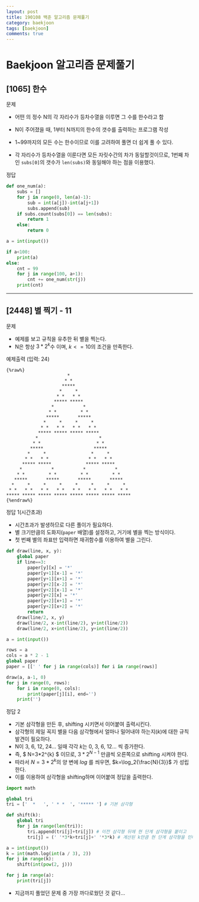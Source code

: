 ```yaml
---
layout: post
title: 190108 백준 알고리즘 문제풀기
category: baekjoon
tags: [baekjoon]
comments: true
---
```


# Baekjoon 알고리즘 문제풀기

## [1065] 한수

문제
- 어떤 의 정수 N의 각 자리수가 등차수열을 이루면 그 수를 한수라고 함
- N이 주어졌을 때, 1부터 N까지의 한수의 갯수를 출력하는 프로그램 작성

- 1~99까지의 모든 수는 한수이므로 이를 고려하여 풀면 더 쉽게 풀 수 있다.
- 각 자리수가 등차수열을 이룬다면 모든 자릿수간의 차가 동일할것이므로, 1번째 차인 `subs[0]`의 갯수가 `len(subs)`와 동일해야 하는 점을 이용했다.

정답
```python
def one_num(a):
    subs = []
    for j in range(0, len(a)-1):
        sub = int(a[j])-int(a[j+1])
        subs.append(sub)
    if subs.count(subs[0]) == len(subs):
        return 1
    else:
        return 0

a = int(input())

if a<100:
    print(a)
else:
    cnt = 99
    for j in range(100, a+1):
        cnt += one_num(str(j))
    print(cnt)
```

---

## [2448] 별 찍기 - 11

문제
- 예제를 보고 규칙을 유추한 뒤 별을 찍는다.
- N은 항상 $3*2^k$수 이며, $k<=10$의 조건을 만족한다.

예제출력 (입력: 24)
```
{%raw%}
                       *                        
                      * *                       
                     *****                      
                    *     *                     
                   * *   * *                    
                  ***** *****                   
                 *           *                  
                * *         * *                 
               *****       *****                
              *     *     *     *               
             * *   * *   * *   * *              
            ***** ***** ***** *****             
           *                       *            
          * *                     * *           
         *****                   *****          
        *     *                 *     *         
       * *   * *               * *   * *        
      ***** *****             ***** *****       
     *           *           *           *      
    * *         * *         * *         * *     
   *****       *****       *****       *****    
  *     *     *     *     *     *     *     *   
 * *   * *   * *   * *   * *   * *   * *   * *  
***** ***** ***** ***** ***** ***** ***** *****
{%endraw%}
```

정답 1(시간초과)
- 시간초과가 발생하므로 다른 풀이가 필요하다.
- 별 크기만큼의 도화지(`paper` 배열)를 설정하고, 거기에 별을 찍는 방식이다.
- 첫 번째 별의 좌표만 입력하면 재귀함수를 이용하여 별을 그린다.

```python
def draw(line, x, y):
    global paper
    if line==3:
        paper[y][x] = '*'
        paper[y+1][x-1] = '*'
        paper[y+1][x+1] = '*'
        paper[y+2][x-2] = '*'
        paper[y+2][x-1] = '*'
        paper[y+2][x] = '*'
        paper[y+2][x+1] = '*'
        paper[y+2][x+2] = '*'
        return
    draw(line/2, x, y)
    draw(line/2, x-int(line/2), y+int(line/2))
    draw(line/2, x+int(line/2), y+int(line/2))

a = int(input())

rows = a
cols = a * 2 - 1
global paper
paper = [[' ' for j in range(cols)] for i in range(rows)]

draw(a, a-1, 0)
for j in range(0, rows):
    for i in range(0, cols):
        print(paper[j][i], end='')
    print('')
```

정답 2
- 기본 삼각형을 만든 후, shifting 시키면서 이어붙여 출력시킨다.
- 삼각형의 제일 꼭지 별을 다음 삼각형에서 얼마나 밀어내야 하는지($k$)에 대한 규칙 발견이 필요하다.
- N이 3, 6, 12, 24... 일때 각각 $k$는 0, 3, 6, 12... 씩 증가한다.
- 즉, $ N=3*2^{k} $ 이므로, $3*2^{N-1}$ 만큼씩 오른쪽으로 shifting 시켜야 한다. 
- 따라서 $N=3*2^k$의 양 변에 $log$ 를 씌우면, $k=\log_2{\frac{N}{3}}$ 가 성립한다.
- 이를 이용하여 삼각형을 shifting하며 이어붙여 정답을 출력한다.

```python
import math

global tri
tri = ['  *   ', ' * *  ', '***** '] # 기본 삼각형

def shift(k):
    global tri
    for j in range(len(tri)):
        tri.append(tri[j]+tri[j]) # 이전 삼각형 뒤에 현 단계 삼각형을 붙이고
        tri[j] = (' '*3*k+tri[j]+' '*3*k) # 계산된 k만큼 현 단계 삼각형을 민다.

a = int(input())
k = int(math.log(int(a / 3), 2))
for j in range(k):
    shift(int(pow(2, j)))

for j in range(a):
    print(tri[j])
```
 - 지금까지 풀었던 문제 중 가장 까다로웠던 것 같다...
